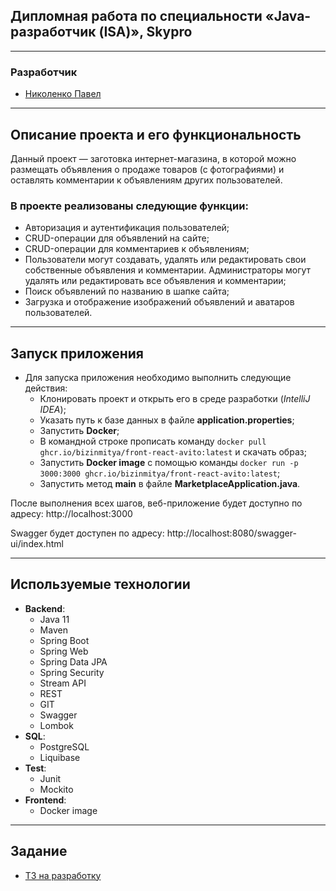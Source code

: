 
<div>

## Дипломная работа по специальности «Java-разработчик (ISA)», Skypro
</div>

___
### Разработчик
- [Николенко Павел](https://github.com/HeWwhoTalksLoud)

___
## Описание проекта и его функциональность

Данный проект — заготовка интернет-магазина, в которой можно размещать объявления 
о продаже товаров (с фотографиями) и оставлять комментарии к объявлениям других
пользователей.

### В проекте реализованы следующие функции:

- Авторизация и аутентификация пользователей;
- CRUD-операции для объявлений на сайте;
- CRUD-операции для комментариев к объявлениям;
- Пользователи могут создавать, удалять или редактировать свои собственные
объявления и комментарии. Администраторы могут удалять или редактировать
все объявления и комментарии;
- Поиск объявлений по названию в шапке сайта;
- Загрузка и отображение изображений объявлений и аватаров пользователей.

___
## Запуск приложения
* Для запуска приложения необходимо выполнить следующие действия:
    - Клонировать проект и открыть его в среде разработки (*IntelliJ IDEA*);
    - Указать путь к базе данных в файле **application.properties**;
    - Запустить **Docker**;
    - В командной строке прописать команду 
  ```docker pull ghcr.io/bizinmitya/front-react-avito:latest``` и скачать образ;
    - Запустить **Docker image** с помощью команды
  ```docker run -p 3000:3000 ghcr.io/bizinmitya/front-react-avito:latest```;
    - Запустить метод **main** в файле **MarketplaceApplication.java**.

После выполнения всех шагов, веб-приложение будет доступно по адресу:
http://localhost:3000

Swagger будет доступен по адресу:
http://localhost:8080/swagger-ui/index.html

___
## Используемые технологии
* **Backend**:
    - Java 11
    - Maven
    - Spring Boot
    - Spring Web
    - Spring Data JPA
    - Spring Security
    - Stream API
    - REST
    - GIT
    - Swagger
    - Lombok
* **SQL**:
    - PostgreSQL
    - Liquibase
* **Test**:
    - Junit
    - Mockito
* **Frontend**:
    - Docker image

___
## Задание
- [ТЗ на разработку](https://skyengpublic.notion.site/02df5c2390684e3da20c7a696f5d463d)